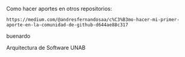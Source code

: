 Como hacer aportes en otros repositorios:

```
https://medium.com/@andresfernandosaa/c%C3%B3mo-hacer-mi-primer-aporte-en-la-comunidad-de-github-d644ae88c317
```

buenardo

Arquitectura de Software
UNAB
